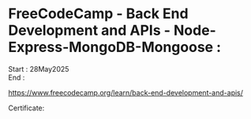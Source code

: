 # FreeCodeCamp - Back End Development and APIs - Node-Express-MongoDB-Mongoose :

Start : 28May2025</br>
End : </br>

https://www.freecodecamp.org/learn/back-end-development-and-apis/

Certificate:
